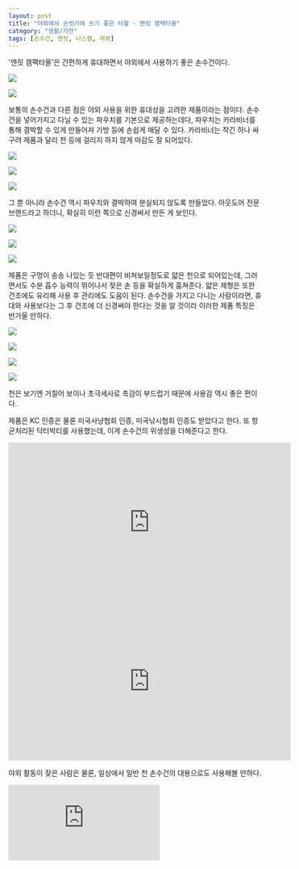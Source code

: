 ```yaml
---
layout: post
title: "야외에서 손씻기에 쓰기 좋은 타월 - 엔릿 캠팩타올"
category: "생활/가전"
tags: [손수건, 엔릿, 나스캠, 레뷰]
---
```


'엔릿 캠팩타올'은
간편하게 휴대하면서 야외에서 사용하기 좋은 손수건이다.

![](https://images2.imgbox.com/6a/6d/QHV6dqm3_o.jpg)

![](https://images2.imgbox.com/e0/e0/gk5nCuAA_o.jpg)

보통의 손수건과 다른 점은 야외 사용을 위한 휴대성을 고려한 제품이라는 점이다.
손수건을 넣어가지고 다닐 수 있는 파우치를 기본으로 제공하는데다,
파우치는 카라비너를 통해 결박할 수 있게 만들어져 가방 등에 손쉽게 매달 수 있다.
카라비너는 작긴 하나 싸구려 제품과 달리 천 등에 걸리지 하지 않게 마감도 잘 되어있다.

![](https://images2.imgbox.com/3b/35/GjkW9csz_o.jpg)

![](https://images2.imgbox.com/bc/98/JZPtbFgm_o.jpg)

![](https://images2.imgbox.com/88/f4/MGJ20pLV_o.jpg)

그 뿐 아니라 손수건 역시 파우치와 결박하여 분실되지 않도록 만들었다.
아웃도어 전문 브랜드라고 하더니, 확실히 이런 쪽으로 신경써서 만든 게 보인다.

![](https://images2.imgbox.com/98/81/yA36j5ob_o.jpg)

![](https://images2.imgbox.com/06/90/HgnV5BJd_o.jpg)

![](https://images2.imgbox.com/c8/06/Pppm38AD_o.jpg)

제품은 구멍이 송송 나있는 듯 반대편이 비쳐보일정도로 얇은 천으로 되어있는데,
그러면서도 수분 흡수 능력이 뛰어나서 젖은 손 등을 확실하게 훔쳐준다.
얇은 제형은 또한 건조에도 유리해 사용 후 관리에도 도움이 된다.
손수건을 가지고 다니는 사람이라면, 휴대와 사용보다는 그 후 건조에 더 신경써야 한다는 것을 알 것이라
이러한 제품 특징은 반가울 만하다.

![](https://images2.imgbox.com/94/8e/IUuPE109_o.jpg)

![](https://images2.imgbox.com/ae/97/KGmPSX1H_o.jpg)

![](https://images2.imgbox.com/b2/dc/1TcdrUs7_o.jpg)

![](https://images2.imgbox.com/3d/96/4e19VAZY_o.jpg)

천은 보기엔 거칠어 보이나 초극세사로 촉감이 부드럽기 때문에 사용감 역시 좋은 편이다.

제품은 KC 인증은 물론 미국사냥협회 인증, 미국낚시협회 인증도 받았다고 한다.
또 항균처리된 닥터박티를 사용했는데, 이게 손수건의 위생성을 더해준다고 한다.

<center><iframe width="560" height="315" src="https://www.youtube.com/embed/_kSo7GZwybU" frameborder="0" allow="accelerometer; autoplay; clipboard-write; encrypted-media; gyroscope; picture-in-picture" allowfullscreen></iframe></center>

<center><iframe width="560" height="315" src="https://www.youtube.com/embed/G91euRCyodE" frameborder="0" allow="accelerometer; autoplay; clipboard-write; encrypted-media; gyroscope; picture-in-picture" allowfullscreen></iframe></center>

야외 활동이 잦은 사람은 물론,
일상에서 일반 천 손수건의 대용으로도 사용해볼 만하다.



![스폰서 배너](https://www.revu.net/campaign/img.php?p=75a1815ea972dfcaaf6f607936feb15f31b0d9003e08f218c10d5d187517691c&v=4 "이 글은 레뷰를 통해 해당 업체에서 제품을 받아 작성했다.")
